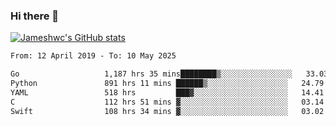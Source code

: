 ### Hi there 👋

[![Jameshwc's GitHub stats](https://github-readme-stats.vercel.app/api?username=jameshwc)](https://github.com/anuraghazra/github-readme-stats)

<!--START_SECTION:waka-->

```txt
From: 12 April 2019 - To: 10 May 2025

Go                   1,187 hrs 35 mins████████▒░░░░░░░░░░░░░░░░   33.03 %
Python               891 hrs 11 mins ██████▒░░░░░░░░░░░░░░░░░░   24.79 %
YAML                 518 hrs         ███▓░░░░░░░░░░░░░░░░░░░░░   14.41 %
C                    112 hrs 51 mins ▓░░░░░░░░░░░░░░░░░░░░░░░░   03.14 %
Swift                108 hrs 34 mins ▓░░░░░░░░░░░░░░░░░░░░░░░░   03.02 %
```

<!--END_SECTION:waka-->